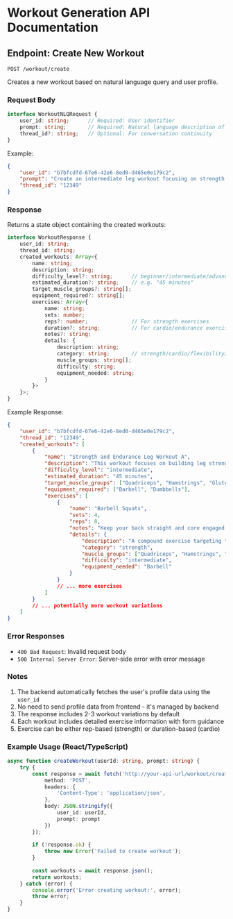 # Workout Generation API Documentation

## Endpoint: Create New Workout
`POST /workout/create`

Creates a new workout based on natural language query and user profile.

### Request Body
```typescript
interface WorkoutNLQRequest {
    user_id: string;      // Required: User identifier
    prompt: string;       // Required: Natural language description of desired workout
    thread_id?: string;   // Optional: For conversation continuity
}
```

Example:
```json
{
    "user_id": "b7bfcdfd-67e6-42e6-8ed0-d465e0e179c2",
    "prompt": "Create an intermediate leg workout focusing on strength and endurance",
    "thread_id": "12349"
}
```

### Response
Returns a state object containing the created workouts:

```typescript
interface WorkoutResponse {
    user_id: string;
    thread_id: string;
    created_workouts: Array<{
        name: string;
        description: string;
        difficulty_level?: string;      // beginner/intermediate/advanced
        estimated_duration?: string;    // e.g. "45 minutes"
        target_muscle_groups?: string[];
        equipment_required?: string[];
        exercises: Array<{
            name: string;
            sets: number;
            reps?: number;              // For strength exercises
            duration?: string;          // For cardio/endurance exercises
            notes?: string;
            details: {
                description: string;
                category: string;       // strength/cardio/flexibility/etc
                muscle_groups: string[];
                difficulty: string;
                equipment_needed: string;
            }
        }>
    }>;
}
```

Example Response:
```json
{
    "user_id": "b7bfcdfd-67e6-42e6-8ed0-d465e0e179c2",
    "thread_id": "12349",
    "created_workouts": [
        {
            "name": "Strength and Endurance Leg Workout A",
            "description": "This workout focuses on building leg strength and endurance through compound lifts...",
            "difficulty_level": "intermediate",
            "estimated_duration": "45 minutes",
            "target_muscle_groups": ["Quadriceps", "Hamstrings", "Glutes"],
            "equipment_required": ["Barbell", "Dumbbells"],
            "exercises": [
                {
                    "name": "Barbell Squats",
                    "sets": 4,
                    "reps": 8,
                    "notes": "Keep your back straight and core engaged...",
                    "details": {
                        "description": "A compound exercise targeting the quadriceps, hamstrings, and glutes.",
                        "category": "strength",
                        "muscle_groups": ["Quadriceps", "Hamstrings", "Glutes"],
                        "difficulty": "intermediate",
                        "equipment_needed": "Barbell"
                    }
                }
                // ... more exercises
            ]
        }
        // ... potentially more workout variations
    ]
}
```

### Error Responses
- `400 Bad Request`: Invalid request body
- `500 Internal Server Error`: Server-side error with error message

### Notes
1. The backend automatically fetches the user's profile data using the `user_id`
2. No need to send profile data from frontend - it's managed by backend
3. The response includes 2-3 workout variations by default
4. Each workout includes detailed exercise information with form guidance
5. Exercise can be either rep-based (strength) or duration-based (cardio)

### Example Usage (React/TypeScript)
```typescript
async function createWorkout(userId: string, prompt: string) {
    try {
        const response = await fetch('http://your-api-url/workout/create', {
            method: 'POST',
            headers: {
                'Content-Type': 'application/json',
            },
            body: JSON.stringify({
                user_id: userId,
                prompt: prompt
            })
        });
        
        if (!response.ok) {
            throw new Error('Failed to create workout');
        }
        
        const workouts = await response.json();
        return workouts;
    } catch (error) {
        console.error('Error creating workout:', error);
        throw error;
    }
}
```


